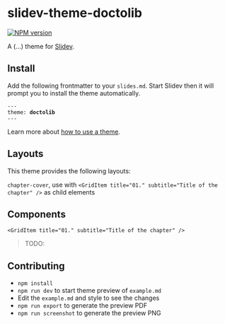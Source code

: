 # slidev-theme-doctolib

[![NPM version](https://img.shields.io/npm/v/slidev-theme-doctolib?color=3AB9D4&label=)](https://www.npmjs.com/package/slidev-theme-doctolib)

A (...) theme for [Slidev](https://github.com/slidevjs/slidev).

<!--
  Learn more about how to write a theme:
  https://sli.dev/themes/write-a-theme.html
--->

<!--
  run `npm run dev` to check out the slides for more details of how to start writing a theme
-->

<!--
  Put some screenshots here to demonstrate your theme

  Live demo: [...]
-->

## Install

Add the following frontmatter to your `slides.md`. Start Slidev then it will prompt you to install the theme automatically.

<pre><code>---
theme: <b>doctolib</b>
---</code></pre>

Learn more about [how to use a theme](https://sli.dev/themes/use).

## Layouts

This theme provides the following layouts:

`chapter-cover`, use with `<GridItem title="01." subtitle="Title of the chapter" />` as child elements

## Components

`<GridItem title="01." subtitle="Title of the chapter" />`

> TODO:

## Contributing

- `npm install`
- `npm run dev` to start theme preview of `example.md`
- Edit the `example.md` and style to see the changes
- `npm run export` to generate the preview PDF
- `npm run screenshot` to generate the preview PNG

